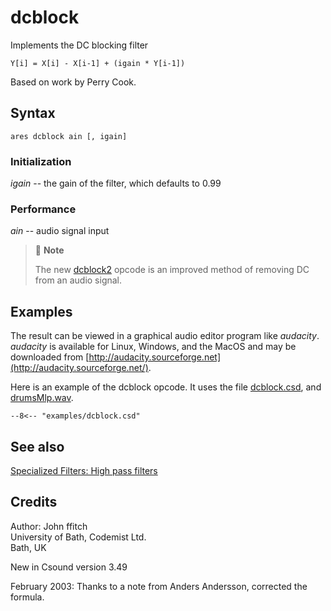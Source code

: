 <!--
id:dcblock
category:Signal Modifiers:Specialized Filters
-->
# dcblock
Implements the DC blocking filter

```
Y[i] = X[i] - X[i-1] + (igain * Y[i-1])
```

Based on work by Perry Cook.

## Syntax
``` csound-orc
ares dcblock ain [, igain]
```

### Initialization

_igain_ -- the gain of the filter, which defaults to 0.99

### Performance

_ain_ -- audio signal input

> :memo: **Note**
>
> The new [dcblock2](../../opcodes/dcblock2) opcode is an improved method of removing DC from an audio signal.

## Examples

The result can be viewed in a graphical audio editor program like _audacity_. _audacity_ is available for Linux, Windows, and the MacOS and may be downloaded from [http://audacity.sourceforge.net](http://audacity.sourceforge.net/).

Here is an example of the dcblock opcode. It uses the file [dcblock.csd](../../examples/dcblock.csd), and [drumsMlp.wav](../../examples/drumsMlp.wav).

``` csound-csd title="Example of the dcblock opcode." linenums="1"
--8<-- "examples/dcblock.csd"
```

## See also

[Specialized Filters: High pass filters](../../sigmod/speciali)

## Credits

Author: John ffitch<br>
University of Bath, Codemist Ltd.<br>
Bath, UK<br>

New in Csound version 3.49

February 2003: Thanks to a note from Anders Andersson, corrected the formula.
